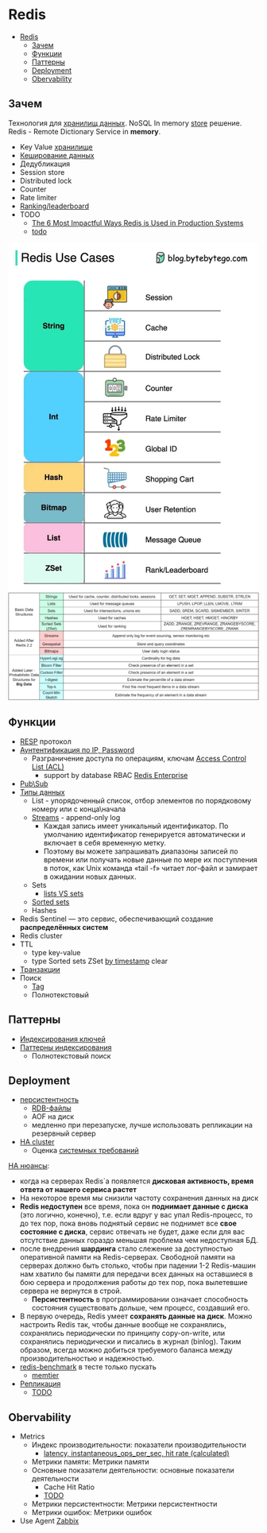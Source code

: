 # Redis

- [Redis](#redis)
	- [Зачем](#зачем)
	- [Функции](#функции)
	- [Паттерны](#паттерны)
	- [Deployment](#deployment)
	- [Obervability](#obervability)

## Зачем

Технология для [хранилищ данных](../../arch/store.md).
NoSQL In memory [store](../store.nosql.md) решение.
Redis - Remote Dictionary Service in __memory__.

- Key Value [хранилище](store.md)
- [Кеширование данных](../arch/ability/performance.md)
- Дедубликация
- Session store
- Distributed lock
- Counter
- Rate limiter
- [Ranking/leaderboard](https://www.youtube.com/watch?v=a4yX7RUgTxI&ab_channel=ByteByteGo)
- TODO
  - [The 6 Most Impactful Ways Redis is Used in Production Systems](https://blog.bytebytego.com/p/the-6-most-impactful-ways-redis-is)
  - [todo](https://blog.bytebytego.com/p/redis-can-do-more-than-caching)
  
![redis usecase](../../img/technology/store/redis.usecase.webp)
![redis structures](../../img/technology/store/redis.structures.png)

## Функции

- [RESP](https://redis.io/docs/reference/protocol-spec/) протокол
- [Аунтентификация по IP, Password](https://netpoint-dc.com/blog/redis-security/)
  - Разграничение доступа по операциям, ключам [Access Control List (ACL)](https://redis.io/docs/management/security/acl/)
  	- support by database RBAC [Redis Enterprise](https://fcerbell.github.io//HowtomanageRBACsecuritywithACLandRole/)
- [Pub\Sub](https://habr.com/ru/post/456270/)
- [Типы данных](https://redis.io/docs/data-types/)
	- List - упорядоченный список, отбор элементов по порядковому номеру или с конца\начала
	- [Streams](https://habr.com/ru/post/456270/) - append-only log
      - Каждая запись имеет уникальный идентификатор. По умолчанию идентификатор генерируется автоматически и включает в себя временную метку.
      - Поэтому вы можете запрашивать диапазоны записей по времени или получать новые данные по мере их поступления в поток, как Unix команда «tail -f» читает лог-файл и замирает в ожидании новых данных.
	- Sets
    	- [lists VS sets](https://hashnode.com/post/differences-between-lists-and-sets-in-redis-ciojr30i401g3lh5364dkoqwv)
	- [Sorted sets](https://redis.io/docs/data-types/sorted-sets/)
	- Hashes
- Redis Sentinel — это сервис, обеспечивающий создание __распределённых систем__
- Redis cluster
- TTL
	- type key-value
	- type Sorted sets ZSet [by timestamp](https://stackoverflow.com/questions/74583970/can-redis-cache-store-the-time-to-live-ttl-for-each-items-in-a-list) clear
- [Транзакции](https://habr.com/ru/post/204354/)
- Поиск
	- [Tag](https://redis.io/docs/stack/search/reference/tags/)
	- Полнотекстовый

## Паттерны

- [Индексирования ключей](https://habr.com/ru/post/485672/)
- [Паттерны индексирования](https://habr.com/ru/post/485672/)
	- Полнотекстовый поиск

## Deployment

- [персистентность](https://redis.io/docs/management/persistence/)
	- [RDB-файлы](https://habr.com/ru/company/wunderfund/blog/685894/)
	- AOF на диск
	- медленно при перезапуске, лучше использовать репликации на резервный сервер
- [HA cluster](https://redis.io/docs/management/scaling/)
	- Оценка [системных требований](https://redis.com/modules/redis-search/redisearch-sizing-calculator/)

[HA нюансы](http://eax.me/redis/):

- когда на серверах Redis`а появляется __дисковая активность, время ответа от нашего сервиса растет__
- На некоторое время мы снизили частоту сохранения данных на диск
- __Redis недоступен__ все время, пока он __поднимает данные с диска__ (это логично, конечно), т.е. если вдруг у вас упал Redis-процесс, то до тех пор, пока вновь поднятый сервис не поднимет все __свое состояние с диска__, сервис отвечать не будет, даже если для вас отсутствие данных гораздо меньшая проблема чем недоступная БД.
- после внедрения __шардинга__ стало слежение за доступностью оперативной памяти на Redis-серверах. Свободной памяти на серверах должно быть столько, чтобы при падении 1-2 Redis-машин нам хватило бы памяти для передачи всех данных на оставшиеся в бою сервера и продолжения работы до тех пор, пока вылетевшие сервера не вернутся в строй.
	- __Персистентность__ в программировании означает способность состояния существовать дольше, чем процесс, создавший его.
- В первую очередь, Redis умеет __сохранять данные на диск__. Можно настроить Redis так, чтобы данные вообще не сохранялись, сохранялись периодически по принципу copy-on-write, или сохранялись периодически и писались в журнал (binlog). Таким образом, всегда можно добиться требуемого баланса между производительностью и надежностью.
- [redis-benchmark](https://redis.io/docs/management/optimization/benchmarks/) в тесте только пускать
	- [memtier](https://www.8host.com/blog/analiz-proizvoditelnosti-servera-redis-na-ubuntu-18-04/)
- [Репликация](https://habr.com/ru/company/wunderfund/blog/685894/)
	- [TODO](https://cloud.github.com/downloads/kondratovich/the-little-redis-book/redis-ru.pdf)

## Obervability

- Metrics
	- Индекс производительности: показатели производительности
		- [latency, instantaneous_ops_per_sec, hit rate (calculated)](https://russianblogs.com/article/7125451930/)
	- Метрики памяти: Метрики памяти
	- Основные показатели деятельности: основные показатели деятельности
		- Cache Hit Ratio
		- [TODO](https://scalegrid.io/blog/6-crucial-redis-monitoring-metrics/)
	- Метрики персистентности: Метрики персистентности
	- Метрики ошибок: Метрики ошибок
- Use Agent [Zabbix](https://habr.com/ru/company/first/blog/687916/)
